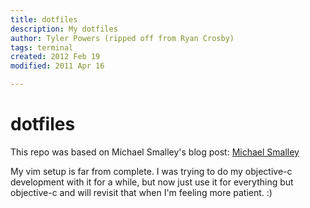 ```yaml
---
title: dotfiles
description: My dotfiles
author: Tyler Powers (ripped off from Ryan Crosby)
tags: terminal
created: 2012 Feb 19
modified: 2011 Apr 16

---
```


dotfiles
========

This repo was based on Michael Smalley's blog post:
[Michael Smalley](http://blog.smalleycreative.com/tutorials/using-git-and-github-to-manage-your-dotfiles/)

My vim setup is far from complete. I was trying to do my objective-c development with it for a while, but now just use it for everything but objective-c and will revisit that when I'm feeling more patient. :)
